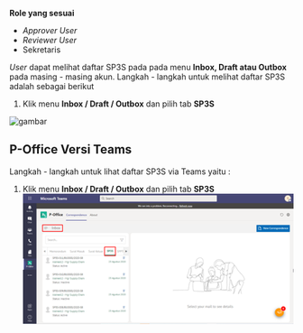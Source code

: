 **Role yang sesuai**

- *Approver User*
- *Reviewer User*
- Sekretaris

*User* dapat melihat daftar SP3S pada pada menu **Inbox, Draft atau Outbox** pada masing - masing akun. Langkah - langkah untuk melihat daftar SP3S adalah sebagai berikut

1. Klik menu **Inbox / Draft / Outbox** dan pilih tab **SP3S**

![gambar](SC_SP3S/SP01.png)


## **P-Office Versi Teams**


Langkah - langkah untuk lihat daftar SP3S via Teams yaitu :

 1.	Klik menu **Inbox / Draft / Outbox** dan pilih tab **SP3S**
 ![gambar](SP3S/SP3S_Teams/SP3S01.png)